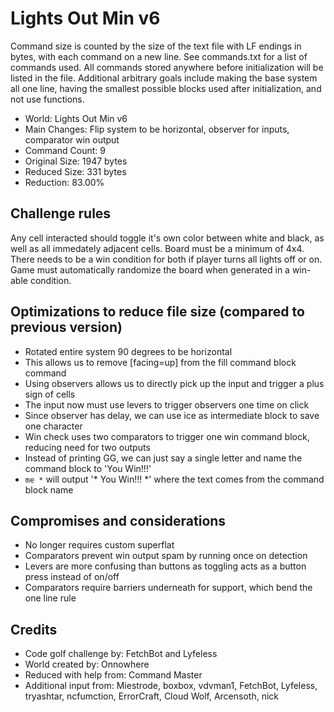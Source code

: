 # Lights Out Min v6

Command size is counted by the size of the text file with LF endings in bytes,
with each command on a new line. See commands.txt for a list of commands used.
All commands stored anywhere before initialization will be listed in the file.
Additional arbitrary goals include making the base system all one line, having
the smallest possible blocks used after initialization, and not use functions.


- World: Lights Out Min v6
- Main Changes: Flip system to be horizontal, observer for inputs, comparator win output
- Command Count: 9
- Original Size: 1947 bytes
- Reduced Size: 331 bytes
- Reduction: 83.00%


## Challenge rules

Any cell interacted should toggle it's own color between white and black, as well as all immedately adjacent cells. Board must be a minimum of 4x4. There needs to be a win condition for both if player turns all lights off or on. Game must automatically randomize the board when generated in a win-able condition.


## Optimizations to reduce file size (compared to previous version)

- Rotated entire system 90 degrees to be horizontal
- This allows us to remove [facing=up] from the fill command block command
- Using observers allows us to directly pick up the input and trigger a plus sign of cells
- The input now must use levers to trigger observers one time on click
- Since observer has delay, we can use ice as intermediate block to save one character
- Win check uses two comparators to trigger one win command block, reducing need for two outputs
- Instead of printing GG, we can just say a single letter and name the command block to 'You Win!!!'
- `me *` will output '* You Win!!! *' where the text comes from the command block name


## Compromises and considerations

- No longer requires custom superflat
- Comparators prevent win output spam by running once on detection
- Levers are more confusing than buttons as toggling acts as a button press instead of on/off
- Comparators require barriers underneath for support, which bend the one line rule


## Credits

- Code golf challenge by: FetchBot and Lyfeless
- World created by: Onnowhere
- Reduced with help from: Command Master
- Additional input from: Miestrode, boxbox, vdvman1, FetchBot, Lyfeless, tryashtar, ncfumction, ErrorCraft, Cloud Wolf, Arcensoth, nick